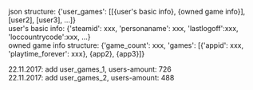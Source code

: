 json structure: {'user_games': [[{user's basic info}, {owned game info}],[user2], [user3], ...]}  
user's basic info: {'steamid': xxx, 'personaname': xxx, 'lastlogoff':xxx,  'loccountrycode':xxx, ...}  
owned game info structure: {'game_count': xxx, 'games': [{'appid': xxx, 'playtime_forever': xxx}, {app2}, {app3}]}  

22.11.2017: add user_games_1, users-amount: 726  
22.11.2017: add user_games_2, users-amount: 488
